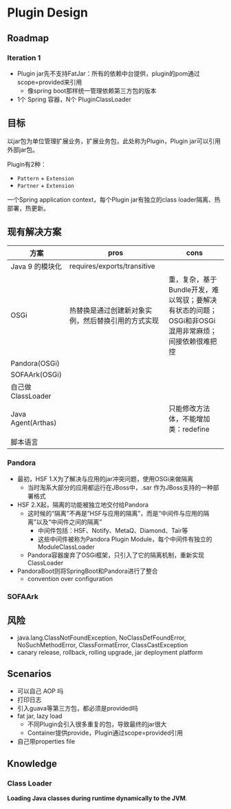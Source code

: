 # Plugin Design

## Roadmap

### Iteration 1

- Plugin jar先不支持FatJar：所有的依赖中台提供，plugin的pom通过scope=provided来引用
   - 像spring boot那样统一管理依赖第三方包的版本
- 1个 Spring 容器，N个 PluginClassLoader

## 目标

以jar包为单位管理扩展业务，扩展业务包，此处称为Plugin，Plugin jar可以引用外部jar包。

Plugin有2种：
- `Pattern` + `Extension`
- `Partner` + `Extension`

一个Spring application context，每个Plugin jar有独立的class loader隔离、热部署，热更新。

## 现有解决方案

| 方案               | pros                                               | cons                                                         |
| ------------------ | -------------------------------------------------- | ------------------------------------------------------------ |
| Java 9 的模块化    | requires/exports/transitive                        |                                                              |
| OSGi               | 热替换是通过创建新对象实例，然后替换引用的方式实现 | 重，复杂，基于Bundle开发，难以驾驭；要解决有状态的问题；OSGi和非OSGi混用非常麻烦；间接依赖很难把控 |
| Pandora(OSGi)      |                                                    |                                                              |
| SOFAArk(OSGi)      |                                                    |                                                              |
| 自己做ClassLoader  |                                                    |                                                              |
| Java Agent(Arthas) |                                                    | 只能修改方法体，不能增加类：redefine                         |
| 脚本语言           |                                                    |                                                              |

### Pandora

- 最初，HSF 1.X为了解决与应用的jar冲突问题，使用OSGi来做隔离
   - 当时淘系大部分的应用都运行在JBoss中，.sar 作为JBoss支持的一种部署格式
- HSF 2.X起，隔离的功能被独立地交付给Pandora
   - 这时候的“隔离”不再是“HSF与应用的隔离”，而是“中间件与应用的隔离”以及“中间件之间的隔离”
      - 中间件包括：HSF、Notify、MetaQ、Diamond、Tair等
      - 这些中间件被称为Pandora Plugin Module，每个中间件有独立的 ModuleClassLoader
   - Pandora容器废弃了OSGi框架，只引入了它的隔离机制，重新实现ClassLoader
- PandoraBoot则将SpringBoot和Pandora进行了整合
   - convention over configuration

### SOFAArk

## 风险

- java.lang.ClassNotFoundException, NoClassDefFoundError, NoSuchMethodError, ClassFormatError, ClassCastException
- canary release, rollback, rolling upgrade, jar deployment platform

## Scenarios

- 可以自己 AOP 吗
- 打印日志
- 引入guava等第三方包，都必须是provided吗
- fat jar, lazy load
   - 不同Plugin会引入很多重复的包，导致最终的jar很大
   - Container提供provide，Plugin通过scope=provided引用
- 自己带properties file

## Knowledge

### Class Loader

**Loading Java classes during runtime dynamically to the JVM**.
